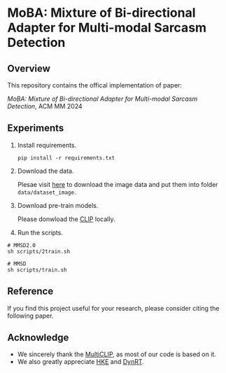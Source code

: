 # MoBA: Mixture of Bi-directional Adapter for Multi-modal Sarcasm Detection



## Overview

This repository contains the offical implementation of paper:

_MoBA: Mixture of Bi-directional Adapter for Multi-modal Sarcasm Detection_, ACM MM 2024



## Experiments

1. Install requirements.

    ````
    pip install -r requirements.txt
    ````



2. Download the data.

    Plesae visit [here](https://github.com/headacheboy/data-of-multimodal-sarcasm-detection) to download the image data and put them into folder `data/dataset_image`.

     

3. Download pre-train models.
   
    Please donwload the [CLIP](https://huggingface.co/openai/clip-vit-large-patch14) locally.



4. Run the scripts.

````
# MMSD2.0
sh scripts/2train.sh

# MMSD
sh scripts/train.sh
````



## Reference

If you find this project useful for your research, please consider citing the following paper.



## Acknowledge

- We sincerely thank the [MultiCLIP](https://github.com/JoeYing1019/MMSD2.0?tab=readme-ov-file), as most of our code is based on it.
- We also greatly appreciate [HKE](https://github.com/less-and-less-bugs/HKEmodel) and [DynRT](https://github.com/TIAN-viola/DynRT).